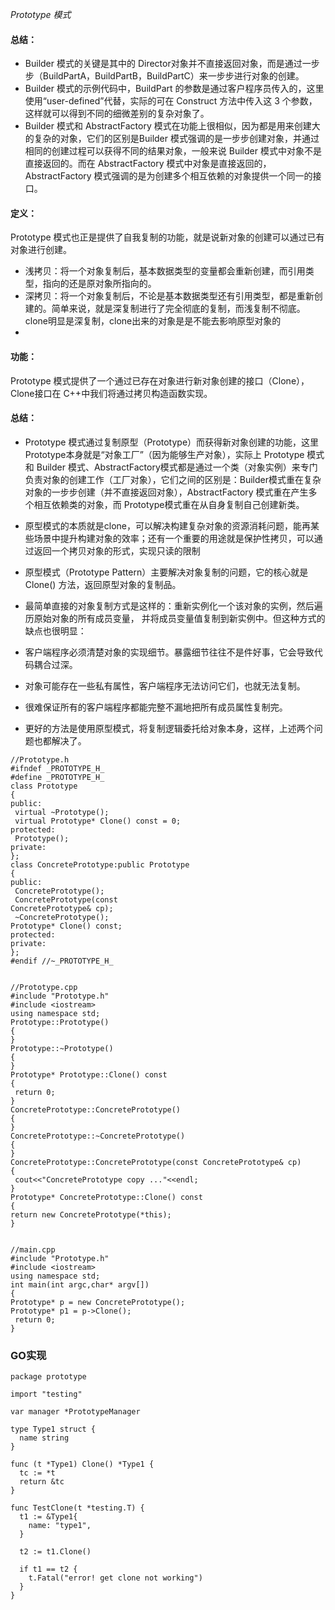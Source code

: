 *Prototype  模式*

#### 总结：

* Builder 模式的关键是其中的 Director对象并不直接返回对象，而是通过一步步（BuildPartA，BuildPartB，BuildPartC）来一步步进行对象的创建。
* Builder 模式的示例代码中，BuildPart 的参数是通过客户程序员传入的，这里使用“user-defined”代替，实际的可在 Construct 方法中传入这 3 个参数，这样就可以得到不同的细微差别的复杂对象了。
* Builder 模式和 AbstractFactory 模式在功能上很相似，因为都是用来创建大的复杂的对象，它们的区别是Builder 模式强调的是一步步创建对象，并通过相同的创建过程可以获得不同的结果对象，一般来说 Builder 模式中对象不是直接返回的。而在 AbstractFactory 模式中对象是直接返回的，AbstractFactory 模式强调的是为创建多个相互依赖的对象提供一个同一的接口。



#### 定义：
Prototype 模式也正是提供了自我复制的功能，就是说新对象的创建可以通过已有对象进行创建。

* 浅拷贝：将一个对象复制后，基本数据类型的变量都会重新创建，而引用类型，指向的还是原对象所指向的。
* 深拷贝：将一个对象复制后，不论是基本数据类型还有引用类型，都是重新创建的。简单来说，就是深复制进行了完全彻底的复制，而浅复制不彻底。clone明显是深复制，clone出来的对象是是不能去影响原型对象的
*
#### 功能：
Prototype 模式提供了一个通过已存在对象进行新对象创建的接口（Clone），Clone接口在 C++中我们将通过拷贝构造函数实现。

#### 总结：

* Prototype 模式通过复制原型（Prototype）而获得新对象创建的功能，这里 Prototype本身就是“对象工厂”（因为能够生产对象），实际上 Prototype 模式和 Builder 模式、AbstractFactory模式都是通过一个类（对象实例）来专门负责对象的创建工作（工厂对象），它们之间的区别是：Builder模式重在复杂对象的一步步创建（并不直接返回对象），AbstractFactory 模式重在产生多个相互依赖类的对象，而 Prototype模式重在从自身复制自己创建新类。
* 原型模式的本质就是clone，可以解决构建复杂对象的资源消耗问题，能再某些场景中提升构建对象的效率；还有一个重要的用途就是保护性拷贝，可以通过返回一个拷贝对象的形式，实现只读的限制


* 原型模式（Prototype Pattern）主要解决对象复制的问题，它的核心就是 Clone() 方法，返回原型对象的复制品。
* 最简单直接的对象复制方式是这样的：重新实例化一个该对象的实例，然后遍历原始对象的所有成员变量， 并将成员变量值复制到新实例中。但这种方式的缺点也很明显：

* 客户端程序必须清楚对象的实现细节。暴露细节往往不是件好事，它会导致代码耦合过深。
* 对象可能存在一些私有属性，客户端程序无法访问它们，也就无法复制。
* 很难保证所有的客户端程序都能完整不漏地把所有成员属性复制完。
* 更好的方法是使用原型模式，将复制逻辑委托给对象本身，这样，上述两个问题也都解决了。



```// 原型模式
//Prototype.h 
#ifndef _PROTOTYPE_H_ 
#define _PROTOTYPE_H_ 
class Prototype 
{ 
public: 
 virtual ~Prototype(); 
 virtual Prototype* Clone() const = 0; 
protected: 
 Prototype(); 
private: 
}; 
class ConcretePrototype:public Prototype 
{ 
public: 
 ConcretePrototype(); 
 ConcretePrototype(const 
ConcretePrototype& cp); 
 ~ConcretePrototype(); 
Prototype* Clone() const; 
protected: 
private: 
}; 
#endif //~_PROTOTYPE_H_ 


//Prototype.cpp
#include "Prototype.h" 
#include <iostream> 
using namespace std; 
Prototype::Prototype() 
{ 
} 
Prototype::~Prototype() 
{ 
} 
Prototype* Prototype::Clone() const 
{ 
 return 0;
} 
ConcretePrototype::ConcretePrototype() 
{ 
} 
ConcretePrototype::~ConcretePrototype() 
{ 
} 
ConcretePrototype::ConcretePrototype(const ConcretePrototype& cp) 
{ 
 cout<<"ConcretePrototype copy ..."<<endl;
} 
Prototype* ConcretePrototype::Clone() const 
{ 
return new ConcretePrototype(*this); 
}


//main.cpp 
#include "Prototype.h" 
#include <iostream> 
using namespace std; 
int main(int argc,char* argv[])
{ 
Prototype* p = new ConcretePrototype(); 
Prototype* p1 = p->Clone(); 
 return 0;
}

```


### GO实现

```
package prototype

import "testing"

var manager *PrototypeManager

type Type1 struct {
  name string
}

func (t *Type1) Clone() *Type1 {
  tc := *t
  return &tc
}

func TestClone(t *testing.T) {
  t1 := &Type1{
    name: "type1",
  }

  t2 := t1.Clone()

  if t1 == t2 {
    t.Fatal("error! get clone not working")
  }
}

```